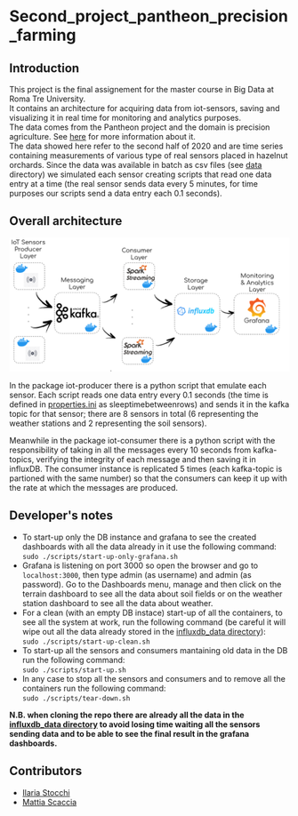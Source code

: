 # Second_project_pantheon_precision_farming

## Introduction
This project is the final assignement for the master course in Big Data at Roma Tre University.<br/>
It contains an architecture for acquiring data from iot-sensors, saving and visualizing it in real time for monitoring and analytics purposes.<br/>
The data comes from the Pantheon project and the domain is precision agriculture. See [here](http://pantheon.inf.uniroma3.it/) for more information about it. <br/>
The data showed here refer to the second half of 2020 and are time series containing measurements of various type of real sensors placed in hazelnut orchards. 
Since the data was available in batch as csv files (see [data](./data) directory) we simulated each sensor creating scripts that read one data entry at a time (the real sensor sends data every 5 minutes, for time purposes our scripts send a data entry each 0.1 seconds).<br/>

## Overall architecture
![Architecture](./docs/architecture.png)

In the package iot-producer there is a python script that emulate each sensor. Each script reads one data entry every 0.1 seconds (the time is defined in [properties.ini](./iot-sensor-producer/properties.ini) as sleeptimebetweenrows) and sends it in the kafka topic for that sensor; there are 8 sensors in total (6 representing the weather stations and 2 representing the soil sensors).

Meanwhile in the package iot-consumer there is a python script with the responsibility of taking in all the messages every 10 seconds from kafka-topics, verifying the integrity of each message and then saving it in influxDB. The consumer instance is replicated 5 times (each kafka-topic is partioned with the same number) so that the consumers can keep it up with the rate at which the messages are produced.

## Developer's notes
- To start-up only the DB instance and grafana to see the created dashboards with all the data already in it use the following command: 
  <br/>     ``` sudo ./scripts/start-up-only-grafana.sh ```
- Grafana is listening on port 3000 so open the browser and go to ``` localhost:3000 ```, then type admin (as username) and admin (as password). Go to the Dashboards menu, manage and then click on the terrain dashboard to see all the data about soil fields or on the weather station dashboard to see all the data about weather.  
- For a clean (with an empty DB instace) start-up of all the containers, to see all the system at work, run the following command (be careful it will wipe out all the data already stored in the [influxdb_data directory](./disk/influxdb_data/)): 
<br/>       ``` sudo ./scripts/start-up-clean.sh ```
- To start-up all the sensors and consumers mantaining old data in the DB run the following command: 
<br/>       ``` sudo ./scripts/start-up.sh ```
- In any case to stop all the sensors and consumers and to remove all the containers run the following command: 
<br/>       ``` sudo ./scripts/tear-down.sh ```

**N.B. when cloning the repo there are already all the data in the [influxdb_data directory](./disk/influxdb_data/) to avoid losing time waiting all the sensors sending data and to be able to see the final result in the grafana dashboards.** 

## Contributors
- [Ilaria Stocchi](https://github.com/IlariaStocchi/)
- [Mattia Scaccia](https://github.com/MattiaScaccia/)
